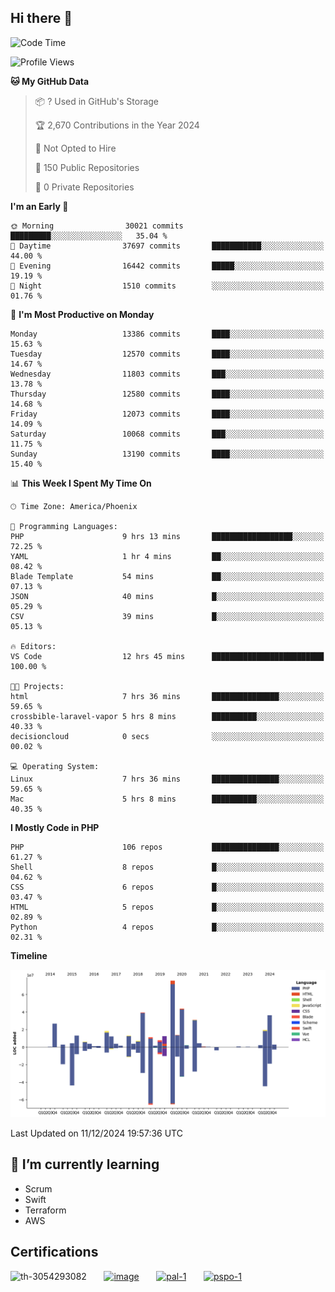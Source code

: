 ## Hi there 👋

<!--START_SECTION:waka-->
![Code Time](http://img.shields.io/badge/Code%20Time-10%2C431%20hrs%2026%20mins-blue)

![Profile Views](http://img.shields.io/badge/Profile%20Views-0-blue)

**🐱 My GitHub Data** 

> 📦 ? Used in GitHub's Storage 
 > 
> 🏆 2,670 Contributions in the Year 2024
 > 
> 🚫 Not Opted to Hire
 > 
> 📜 150 Public Repositories 
 > 
> 🔑 0 Private Repositories 
 > 
**I'm an Early 🐤** 

```text
🌞 Morning                30021 commits       █████████░░░░░░░░░░░░░░░░   35.04 % 
🌆 Daytime                37697 commits       ███████████░░░░░░░░░░░░░░   44.00 % 
🌃 Evening                16442 commits       █████░░░░░░░░░░░░░░░░░░░░   19.19 % 
🌙 Night                  1510 commits        ░░░░░░░░░░░░░░░░░░░░░░░░░   01.76 % 
```
📅 **I'm Most Productive on Monday** 

```text
Monday                   13386 commits       ████░░░░░░░░░░░░░░░░░░░░░   15.63 % 
Tuesday                  12570 commits       ████░░░░░░░░░░░░░░░░░░░░░   14.67 % 
Wednesday                11803 commits       ███░░░░░░░░░░░░░░░░░░░░░░   13.78 % 
Thursday                 12580 commits       ████░░░░░░░░░░░░░░░░░░░░░   14.68 % 
Friday                   12073 commits       ████░░░░░░░░░░░░░░░░░░░░░   14.09 % 
Saturday                 10068 commits       ███░░░░░░░░░░░░░░░░░░░░░░   11.75 % 
Sunday                   13190 commits       ████░░░░░░░░░░░░░░░░░░░░░   15.40 % 
```


📊 **This Week I Spent My Time On** 

```text
🕑︎ Time Zone: America/Phoenix

💬 Programming Languages: 
PHP                      9 hrs 13 mins       ██████████████████░░░░░░░   72.25 % 
YAML                     1 hr 4 mins         ██░░░░░░░░░░░░░░░░░░░░░░░   08.42 % 
Blade Template           54 mins             ██░░░░░░░░░░░░░░░░░░░░░░░   07.13 % 
JSON                     40 mins             █░░░░░░░░░░░░░░░░░░░░░░░░   05.29 % 
CSV                      39 mins             █░░░░░░░░░░░░░░░░░░░░░░░░   05.13 % 

🔥 Editors: 
VS Code                  12 hrs 45 mins      █████████████████████████   100.00 % 

🐱‍💻 Projects: 
html                     7 hrs 36 mins       ███████████████░░░░░░░░░░   59.65 % 
crossbible-laravel-vapor 5 hrs 8 mins        ██████████░░░░░░░░░░░░░░░   40.33 % 
decisioncloud            0 secs              ░░░░░░░░░░░░░░░░░░░░░░░░░   00.02 % 

💻 Operating System: 
Linux                    7 hrs 36 mins       ███████████████░░░░░░░░░░   59.65 % 
Mac                      5 hrs 8 mins        ██████████░░░░░░░░░░░░░░░   40.35 % 
```

**I Mostly Code in PHP** 

```text
PHP                      106 repos           ███████████████░░░░░░░░░░   61.27 % 
Shell                    8 repos             █░░░░░░░░░░░░░░░░░░░░░░░░   04.62 % 
CSS                      6 repos             █░░░░░░░░░░░░░░░░░░░░░░░░   03.47 % 
HTML                     5 repos             █░░░░░░░░░░░░░░░░░░░░░░░░   02.89 % 
Python                   4 repos             █░░░░░░░░░░░░░░░░░░░░░░░░   02.31 % 
```



**Timeline**

![Lines of Code chart](https://raw.githubusercontent.com/mikebronner/mikebronner/master/assets/bar_graph.png)


 Last Updated on 11/12/2024 19:57:36 UTC
<!--END_SECTION:waka-->

<!--
**mikebronner/mikebronner** is a ✨ _special_ ✨ repository because its `README.md` (this file) appears on your GitHub profile.

Here are some ideas to get you started:

- 🔭 I’m currently working on ...
- 🌱 I’m currently learning ...
- 👯 I’m looking to collaborate on ...
- 🤔 I’m looking for help with ...
- 💬 Ask me about ...
- 📫 How to reach me: ...
- 😄 Pronouns: ...
- ⚡ Fun fact: ...
-->

## 🌱 I’m currently learning

- Scrum
- Swift
- Terraform
- AWS

## Certifications

![th-3054293082](https://user-images.githubusercontent.com/1791050/208267034-c5006f82-ae89-41eb-9478-7106c5aba070.jpg)
&nbsp;&nbsp;&nbsp;&nbsp;&nbsp;
[![image](https://user-images.githubusercontent.com/1791050/208267032-13c8c426-f627-448d-b23e-e3dd74b6712a.png)](https://www.credly.com/users/mike-bronner)
&nbsp;&nbsp;&nbsp;&nbsp;&nbsp;
[![pal-1](https://github.com/mikebronner/mikebronner/assets/1791050/3384899a-848a-4e35-8cee-e35261b5ccce)](https://www.credly.com/users/mike-bronner)
&nbsp;&nbsp;&nbsp;&nbsp;&nbsp;
[![pspo-1](https://github.com/user-attachments/assets/7a6e28a4-7e44-4218-ba25-468d8c703864)](https://www.credly.com/users/mike-bronner)
